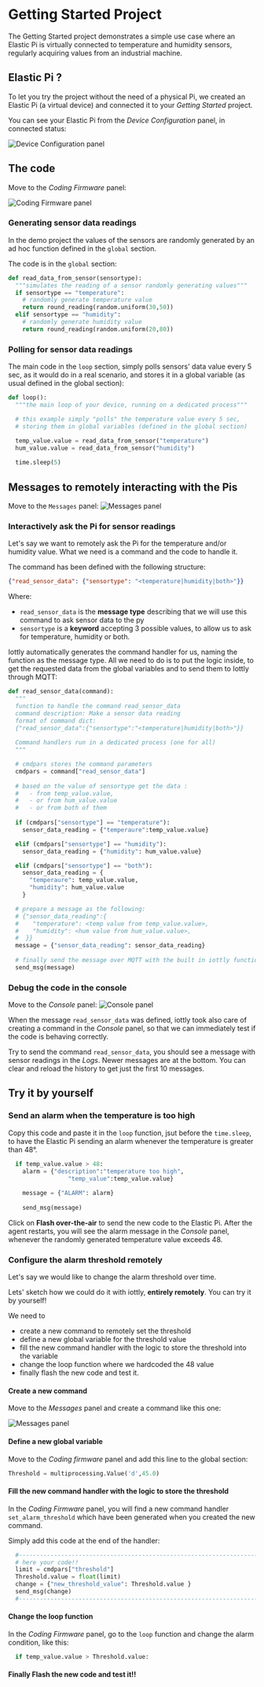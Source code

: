 # Getting Started Project

The Getting Started project demonstrates a simple use case where an Elastic Pi is virtually connected to temperature and humidity sensors, regularly acquiring values from an industrial machine.

## Elastic Pi ?

To let you try the project without the need of a physical Pi, we created an Elastic Pi (a virtual device) and connected it to your *Getting Started* project.

You can see your Elastic Pi from the *Device Configuration* panel, in connected status:

![Device Configuration panel](/images/elastic_pi_getting_started_device_conf.png)

## The code

Move to the *Coding Firmware* panel:

![Coding Firmware panel](/images/elastic_pi_getting_started_code.png)

### Generating sensor data readings

In the demo project the values of the sensors are randomly generated by an ad hoc function defined in the `global` section.

The code is in the `global` section:
```py
def read_data_from_sensor(sensortype):
  """simulates the reading of a sensor randomly generating values"""
  if sensortype == "temperature":
    # randomly generate temperature value 
    return round_reading(random.uniform(30,50))   
  elif sensortype == "humidity":
    # randomly generate humidity value
    return round_reading(random.uniform(20,80))  
```

### Polling for sensor data readings

The main code in the `loop` section, simply polls sensors' data value every 5 sec, as it would do in a real scenario, and stores it in a global variable (as usual defined in the global section):
```py
def loop():
  """the main loop of your device, running on a dedicated process"""

  # this example simply "polls" the temperature value every 5 sec, 
  # storing them in global variables (defined in the global section)

  temp_value.value = read_data_from_sensor("temperature")
  hum_value.value = read_data_from_sensor("humidity")
  
  time.sleep(5)
```

## Messages to remotely interacting with the Pis

Move to the `Messages` panel:
![Messages panel](/images/elastic_pi_getting_started_Messages.png)

### Interactively ask the Pi for sensor readings

Let's say we want to remotely ask the Pi for the temperature and/or humidity value. 
What we need is a command and the code to handle it.

The command has been defined with the following structure:
```json
{"read_sensor_data": {"sensortype": "<temperature|humidity|both>"}}
```
Where:
- `read_sensor_data` is the **message type** describing that we will use this command to ask sensor data to the py
- `sensortype` is a **keyword** accepting 3 possible values, to allow us to ask for temperature, humidity or both.

Iottly automatically generates the command handler for us, naming the function as the message type. All we need to do is to put the logic inside, to get the requested data from the global variables and to send them to Iottly through MQTT:
```py
def read_sensor_data(command):
  """
  function to handle the command read_sensor_data
  command description: Make a sensor data reading
  format of command dict:
  {"read_sensor_data":{"sensortype":"<temperature|humidity|both>"}}
  
  Command handlers run in a dedicated process (one for all)  
  """

  # cmdpars stores the command parameters
  cmdpars = command["read_sensor_data"]
  
  # based on the value of sensortype get the data :
  #   - from temp_value.value, 
  #   - or from hum_value.value
  #   - or from both of them
 
  if (cmdpars["sensortype"] == "temperature"):  
    sensor_data_reading = {"temperaure":temp_value.value}

  elif (cmdpars["sensortype"] == "humidity"):   
    sensor_data_reading = {"humidity": hum_value.value}

  elif (cmdpars["sensortype"] == "both"):
    sensor_data_reading = {
      "temperaure": temp_value.value,
      "humidity": hum_value.value
    }

  # prepare a message as the following:
  # {"sensor_data_reading":{
  #    "temperature": <temp value from temp_value.value>,
  #    "humidity": <hum value from hum_value.value>,
  #  }}      
  message = {"sensor_data_reading": sensor_data_reading}
  
  # finally send the message over MQTT with the built in iottly function    
  send_msg(message)
```

### Debug the code in the console

Move to the *Console* panel:
![Console panel](/images/elastic_pi_getting_started_Console.png)

When the message `read_sensor_data` was defined, iottly took also care of creating a command in the *Console* panel, so that we can immediately test if the code is behaving correctly.

Try to send the command `read_sensor_data`, you should see a message with sensor readings in the *Logs*.
Newer messages are at the bottom. You can clear and reload the history to get just the first 10 messages.

## Try it by yourself

### Send an alarm when the temperature is too high

Copy this code and paste it in the `loop` function, jsut before the `time.sleep`, to have the Elastic Pi sending an alarm whenever the temperature is greater than 48°.

```py
  if temp_value.value > 48:
    alarm = {"description":"temperature too high", 
                 "temp_value":temp_value.value}
    
    message = {"ALARM": alarm}
  
    send_msg(message)    
```

Click on **Flash over-the-air** to send the new code to the Elastic Pi.
After the agent restarts, you will see the alarm message in the *Console* panel, whenever the randomly generated temperature value exceeds 48.

### Configure the alarm threshold remotely

Let's say we would like to change the alarm threshold over time.

Lets' sketch how we could do it with iottly, **entirely remotely**.
You can try it by yourself!

We need to
- create a new command to remotely set the threshold
- define a new global variable for the threshold value
- fill the new command handler with the logic to store the threshold into the variable
- change the loop function where we hardcoded the 48 value
- finally flash the new code and test it.

#### Create a new command

Move to the *Messages* panel and create a command like this one:

![Messages panel](/images/elastic_pi_getting_started_messages_threshold.png)

#### Define a new global variable

Move to the *Coding firmware* panel and add this line to the global section:

```py
Threshold = multiprocessing.Value('d',45.0)
```

#### Fill the new command handler with the logic to store the threshold

In the *Coding Firmware* panel, you will find a new command handler `set_alarm_threshold` which have been generated when you created the new command.

Simply add this code at the end of the handler:

```py
  #-----------------------------------------------------------------------------#
  # here your code!!
  limit = cmdpars["threshold"]
  Threshold.value = float(limit)
  change = {"new_threshold_value": Threshold.value }
  send_msg(change)
  #-----------------------------------------------------------------------------#
```

#### Change the loop function

In the *Coding Firmware* panel, go to the `loop` function and change the alarm condition, like this:

```py
  if temp_value.value > Threshold.value:
```

#### Finally Flash the new code and test it!!
